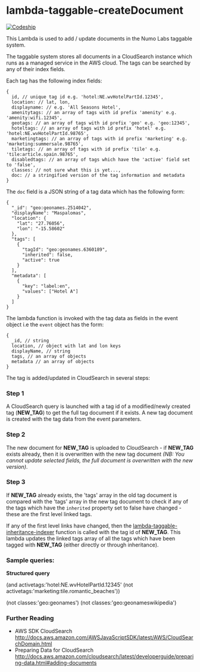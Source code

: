 # lambda-taggable-createDocument

[![Codeship](https://img.shields.io/codeship/d827f9c0-cce6-0133-f31d-66f6dcee1305.svg)](https://codeship.com/projects/140359/)

This Lambda is used to add / update documents in the Numo Labs taggable system.

The taggable system stores all documents in a CloudSearch instance which runs as a managed service in the AWS cloud. The tags can be searched by any of their index fields.

Each tag has the following index fields:

```
{
  id, // unique tag id e.g. 'hotel:NE.wvHotelPartId.12345',
  location: // lat, lon,
  displayname: // e.g. 'All Seasons Hotel',
  amenitytags: // an array of tags with id prefix 'amenity' e.g. 'amenity:wifi.12345',
  geotags: // an array of tags with id prefix 'geo' e.g. 'geo:12345',
  hoteltags: // an array of tags with id prefix 'hotel' e.g. 'hotel:NE.wvHotelPartId.98765',
  marketingtags: // an array of tags with id prefix 'marketing' e.g. 'marketing:summersale.98765',
  tiletags: // an array of tags with id prefix 'tile' e.g. 'tile:article.spain.98765',
  disabledtags: // an array of tags which have the 'active' field set to 'false',
  classes: // not sure what this is yet...,
  doc: // a stringified version of the tag information and metadata
}
```

The `doc` field is a JSON string of a tag data which has the following form:

```
{
  "_id": "geo:geonames.2514042",
  "displayName": "Maspalomas",
  "location": {
    "lat": "27.76056",
    "lon": "-15.58602"
  },
  "tags": [
    {
      "tagId": "geo:geonames.6360189",
      "inherited": false,
      "active": true
    }
  ],
  "metadata": [
    {
      "key": "label:en",
      "values": ["Hotel A"]
    }
  ]
}
```

The lambda function is invoked with the tag data as fields in the event object i.e the `event` object has the form:

```
{
  _id, // string
  location, // object with lat and lon keys
  displayName, // string
  tags, // an array of objects
  metadata // an array of objects
}
```

The tag is added/updated in CloudSearch in several steps:

### Step 1
A CloudSearch query is launched with a tag id of a modified/newly created tag (**NEW_TAG**) to get the full tag document if it exists.
A new tag document is created with the tag data from the event parameters.

### Step 2
The new document for **NEW_TAG** is uploaded to CloudSearch - if **NEW_TAG** exists already, then it is overwritten with the new tag document _(NB: You cannot update selected fields, the full document is overwritten with the new version)_.

### Step 3
If **NEW_TAG** already exists, the 'tags' array in the old tag document is compared with the 'tags' array in the new tag document to check if any of the tags which have the `inherited` property set to false have changed - these are the first level linked tags.

If any of the first level links have changed, then the [lambda-taggable-inheritance-indexer](https://github.com/numo-labs/lambda-taggable-inheritance-indexer) function is called with the tag id of **NEW_TAG**. This lambda updates the linked tags array of all the tags which have been tagged with **NEW_TAG** (either directly or through inheritance).

### Sample queries:

 **Structured query**

(and activetags:'hotel:NE.wvHotelPartId.12345' (not activetags:'marketing:tile.romantic_beaches'))

(not classes:'geo:geonames')
(not classes:'geo:geonameswikipedia')

### Further Reading
* AWS SDK CloudSearch http://docs.aws.amazon.com/AWSJavaScriptSDK/latest/AWS/CloudSearchDomain.html
* Preparing Data for CloudSearch http://docs.aws.amazon.com/cloudsearch/latest/developerguide/preparing-data.html#adding-documents
